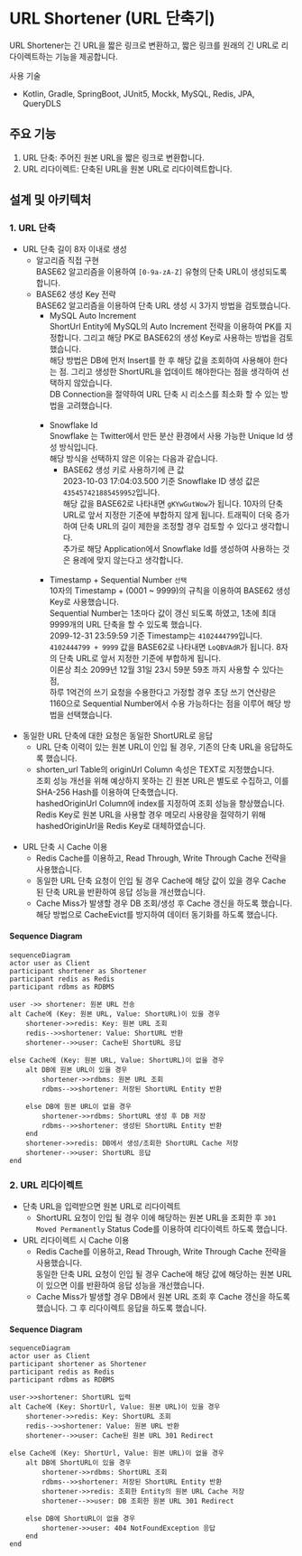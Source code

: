 # URL Shortener (URL 단축기)
URL Shortener는 긴 URL을 짧은 링크로 변환하고, 짧은 링크를 원래의 긴 URL로 리다이렉트하는 기능을 제공합니다.

사용 기술
- Kotlin, Gradle, SpringBoot, JUnit5, Mockk, MySQL, Redis, JPA, QueryDLS

## 주요 기능
1. URL 단축: 주어진 원본 URL을 짧은 링크로 변환합니다.
2. URL 리다이렉트: 단축된 URL을 원본 URL로 리다이렉트합니다.

## 설계 및 아키텍처
### 1. URL 단축
- URL 단축 길이 8자 이내로 생성
  - 알고리즘 직접 구현  
    BASE62 알고리즘을 이용하여 `[0-9a-zA-Z]` 유형의 단축 URL이 생성되도록 합니다.
  - BASE62 생성 Key 전략  
    BASE62 알고리즘을 이용하여 단축 URL 생성 시 3가지 방법을 검토했습니다.
    - MySQL Auto Increment  
      ShortUrl Entity에 MySQL의 Auto Increment 전략을 이용하여 PK를 지정합니다. 그리고 해당 PK로 BASE62의 생성 Key로 사용하는 방법을 검토했습니다.  
      해당 방법은 DB에 먼저 Insert를 한 후 해당 값을 조회하여 사용해야 한다는 점. 그리고 생성한 ShortURL을 업데이트 해야한다는 점을 생각하여 선택하지 않았습니다.  
      DB Connection을 절약하여 URL 단축 시 리소스를 최소화 할 수 있는 방법을 고려했습니다.  
      </br>
    - Snowflake Id  
      Snowflake 는 Twitter에서 만든 분산 환경에서 사용 가능한 Unique Id 생성 방식입니다.  
      해당 방식을 선택하지 않은 이유는 다음과 같습니다.
      - BASE62 생성 키로 사용하기에 큰 값  
        2023-10-03 17:04:03.500 기준 Snowflake ID 생성 값은 `435457421885459952`입니다.  
        해당 값을 BASE62로 나타내면 `gKYwGutWow`가 됩니다. 10자의 단축 URL로 앞서 지정한 기준에 부합하지 않게 됩니다.
        트래픽이 더욱 증가하여 단축 URL의 길이 제한을 조정할 경우 검토할 수 있다고 생각합니다.  
        추가로 해당 Application에서 Snowflake Id를 생성하여 사용하는 것은 용례에 맞지 않는다고 생각합니다.  
        </br>
    - Timestamp + Sequential Number `선택`  
      10자의 Timestamp + (0001 ~ 9999)의 규칙을 이용하여 BASE62 생성 Key로 사용했습니다.  
      Sequential Number는 1초마다 값이 갱신 되도록 하였고, 1초에 최대 9999개의 URL 단축을 할 수 있도록 했습니다.  
      2099-12-31 23:59:59 기준 Timestamp는 `4102444799`입니다.   
      `4102444799 + 9999` 값을 BASE62로 나타내면 `LoQBVAdR`가 됩니다. 8자의 단축 URL로 앞서 지정한 기준에 부합하게 됩니다.  
      이론상 최소 2099년 12월 31일 23시 59분 59초 까지 사용할 수 있다는 점,  
      하루 1억건의 쓰기 요청을 수용한다고 가정할 경우 초당 쓰기 연산량은 1160으로 Sequential Number에서 수용 가능하다는 점을 이루어 해당 방법을 선택했습니다.  
      </br>
- 동일한 URL 단축에 대한 요청은 동일한 ShortURL로 응답
  - URL 단축 이력이 있는 원본 URL이 인입 될 경우, 기존의 단축 URL을 응답하도록 했습니다.  
  - shorten_url Table의 originUrl Column 속성은 TEXT로 지정했습니다.  
    조회 성능 개선을 위해 예상하지 못하는 긴 원본 URL은 별도로 수집하고, 이를 SHA-256 Hash를 이용하여 단축했습니다.  
    hashedOriginUrl Column에 index를 지정하여 조회 성능을 향상했습니다.  
    Redis Key로 원본 URL을 사용할 경우 메모리 사용량을 절약하기 위해 hashedOriginUrl을 Redis Key로 대체하였습니다.  
    </br>
- URL 단축 시 Cache 이용
  - Redis Cache를 이용하고, Read Through, Write Through Cache 전략을 사용했습니다.  
  - 동일한 URL 단축 요청이 인입 될 경우 Cache에 해당 값이 있을 경우 Cache 된 단축 URL을 반환하여 응답 성능을 개선했습니다.
  - Cache Miss가 발생할 경우 DB 조회/생성 후 Cache 갱신을 하도록 했습니다. 해당 방법으로 CacheEvict를 방지하여 데이터 동기화를 하도록 했습니다.

#### Sequence Diagram
```mermaid
sequenceDiagram
actor user as Client
participant shortener as Shortener
participant redis as Redis
participant rdbms as RDBMS

user ->> shortener: 원본 URL 전송
alt Cache에 (Key: 원본 URL, Value: ShortURL)이 있을 경우
    shortener->>redis: Key: 원본 URL 조회
    redis-->>shortener: Value: ShortURL 반환
    shortener-->>user: Cache된 ShortURL 응답

else Cache에 (Key: 원본 URL, Value: ShortURL)이 없을 경우
    alt DB에 원본 URL이 있을 경우
        shortener->>rdbms: 원본 URL 조회
        rdbms-->>shortener: 저장된 ShortURL Entity 반환

    else DB에 원본 URL이 없을 경우
        shortener->>rdbms: ShortURL 생성 후 DB 저장
        rdbms-->>shortener: 생성된 ShortURL Entity 반환
    end
    shortener->>redis: DB에서 생성/조회한 ShortURL Cache 저장
    shortener-->>user: ShortURL 응답
end
```

### 2. URL 리다이렉트
- 단축 URL을 입력받으면 원본 URL로 리다이렉트
  - ShortURL 요청이 인입 될 경우 이에 해당하는 원본 URL을 조회한 후 `301 Moved Permanently` Status Code를 이용하여 리다이렉트 하도록 했습니다.
- URL 리다이렉트 시 Cache 이용
  - Redis Cache를 이용하고, Read Through, Write Through Cache 전략을 사용했습니다.  
    동일한 단축 URL 요청이 인입 될 경우 Cache에 해당 값에 해당하는 원본 URL이 있으면 이를 반환하여 응답 성능을 개선했습니다.
  - Cache Miss가 발생할 경우 DB에서 원본 URL 조회 후 Cache 갱신을 하도록 했습니다. 그 후 리다이렉트 응답을 하도록 했습니다.
#### Sequence Diagram
```mermaid
sequenceDiagram
actor user as Client
participant shortener as Shortener
participant redis as Redis
participant rdbms as RDBMS

user->>shortener: ShortURL 입력
alt Cache에 (Key: ShortUrl, Value: 원본 URL)이 있을 경우
    shortener->>redis: Key: ShortURL 조회
    redis-->>shortener: Value: 원본 URL 반환
    shortener-->>user: Cache된 원본 URL 301 Redirect

else Cache에 (Key: ShortUrl, Value: 원본 URL)이 없을 경우
    alt DB에 ShortURL이 있을 경우
        shortener->>rdbms: ShortURL 조회
        rdbms-->>shortener: 저장된 ShortURL Entity 반환
        shortener->>redis: 조회한 Entity의 원본 URL Cache 저장
        shortener-->>user: DB 조회한 원본 URL 301 Redirect

    else DB에 ShortURL이 없을 경우
        shortener->>user: 404 NotFoundException 응답
    end
end
```
